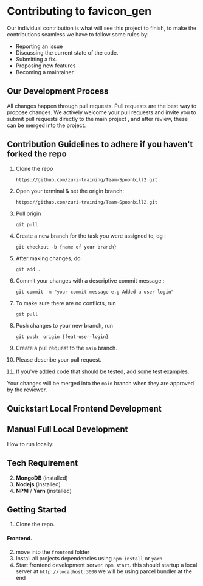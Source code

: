 # Contributing to favicon_gen
Our individual contribution is what will see this project to finish, to make the contributions seamless we have to follow some rules by:
- Reporting an issue
- Discussing the current state of the code.
- Submitting a fix.
- Proposing new features
- Becoming a maintainer.
## Our Development Process
All changes happen through pull requests. Pull requests are the best way to propose changes. We actively welcome your pull requests and invite you to submit pull requests directly to the main project , and after review, these can be merged into the project.
## Contribution Guidelines to adhere if you haven't forked the repo

1. Clone the repo 
    ```
    https://github.com/zuri-training/Team-Spoonbill2.git
    ```
2. Open your terminal & set the origin branch:
    ```
    https://github.com/zuri-training/Team-Spoonbill2.git
    ```
3. Pull origin 
    ```
    git pull
    ````
4. Create a new branch for the task you were assigned to, eg :
    ```
    git checkout -b {name of your branch}
    ```
5. After making changes, do 
    ```
    git add .
    ```
6. Commit your changes with a descriptive commit message :
    ```
    git commit -m "your commit message e.g Added a user login"
    ```
7. To make sure there are no conflicts, run 
    ```
    git pull
    ```
8. Push changes to your new branch, run 
    ```
    git push  origin {feat-user-login}
    ```

9. Create a pull request to the `main` branch.
10. Please describe your pull request.
11. If you've added code that should be tested, add some test examples.

 Your changes will be merged into the `main` branch when they are approved by the reviewer.
 
## Quickstart Local Frontend Development

## Manual Full Local Development
How to run locally:

## Tech Requirement
2. **MongoDB** (installed)
4. **Nodejs** (installed)
5. **NPM** / **Yarn** (installed)

## Getting Started

1. Clone the repo.

#### Frontend.

2. move into the `frontend` folder 
3. Install all projects dependencies using `npm install` or `yarn`
4. Start frontend development server. `npm start`. this should startup a local server at `http://localhost:3000` we will be using parcel bundler at the end

<!-- 
#### Backend.

2. move into the `backend` folder 
3. Install all projects dependencies using `npm install`.
4. Start backend server locally.. `npm run dev`. This should startup a local server at `http://localhost:5000`
5. Start make sure MongoDB server. -->

